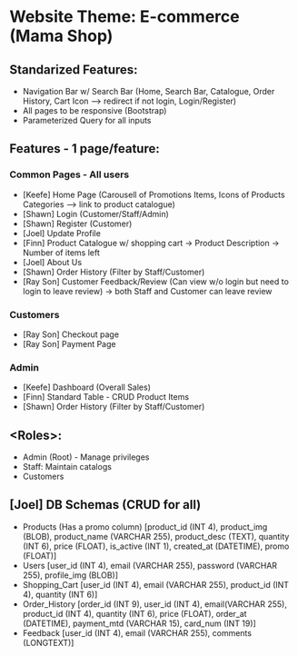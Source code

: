 # Website Theme: E-commerce (Mama Shop)

## Standarized Features:
- Navigation Bar w/ Search Bar (Home, Search Bar, Catalogue, Order History, Cart Icon --> redirect if not login, Login/Register)
- All pages to be responsive (Bootstrap)
- Parameterized Query for all inputs

## Features - 1 page/feature:
### Common Pages - All users
- [Keefe] Home Page (Carousell of Promotions Items, Icons of Products Categories --> link to product catalogue)
- [Shawn] Login (Customer/Staff/Admin)
- [Shawn] Register (Customer)
- [Joel] Update Profile
- [Finn] Product Catalogue w/ shopping cart
	-> Product Description
	-> Number of items left
- [Joel] About Us
- [Shawn] Order History (Filter by Staff/Customer)
- [Ray Son] Customer Feedback/Review (Can view w/o login but need to login to leave review) -> both Staff and Customer can leave review

### Customers
- [Ray Son] Checkout page
- [Ray Son] Payment Page

### Admin
- [Keefe] Dashboard (Overall Sales)
- [Finn] Standard Table - CRUD Product Items
- [Shawn] Order History (Filter by Staff/Customer)


## \<Roles\>:
- Admin (Root) - Manage privileges
- Staff: Maintain catalogs
- Customers

## [Joel] DB Schemas (CRUD for all)
- Products (Has a promo column) 
	[product_id (INT 4), product_img (BLOB), product_name (VARCHAR 255), product_desc (TEXT), quantity (INT 6), price (FLOAT), is_active (INT 1), created_at (DATETIME), promo (FLOAT)]
- Users
	[user_id (INT 4), email (VARCHAR 255), password (VARCHAR 255), profile_img (BLOB)]
- Shopping_Cart <Linked to userID and email>
	[user_id (INT 4), email (VARCHAR 255), product_id (INT 4), quantity (INT 6)]
- Order_History
	[order_id (INT 9), user_id (INT 4), email(VARCHAR 255), product_id (INT 4), quantity (INT 6), price (FLOAT), order_at (DATETIME), payment_mtd (VARCHAR 15), card_num (INT 19)]
- Feedback
	[user_id (INT 4), email (VARCHAR 255), comments (LONGTEXT)]
